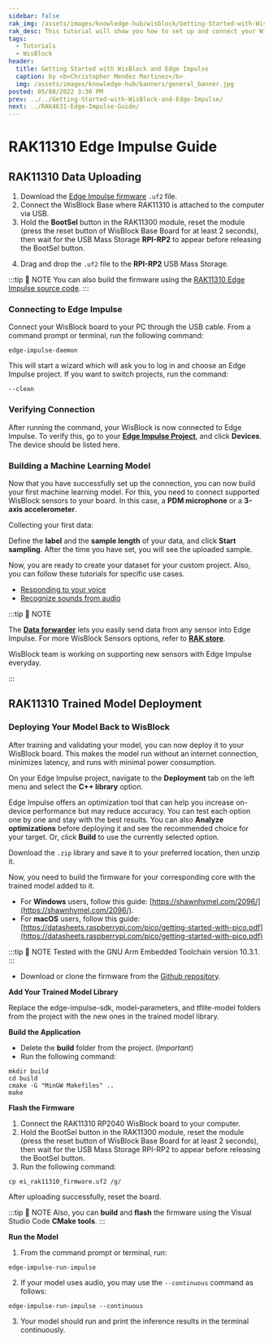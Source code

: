```yaml
---
sidebar: false
rak_img: /assets/images/knowledge-hub/wisblock/Getting-Started-with-WisBlock-and-Edge-Impulse/wisblock-edgeimpulse.jpg
rak_desc: This tutorial will show you how to set up and connect your WisBlock to Edge Impulse, which includes but is not limited to RAK11310, RAK4631, and RAK11200.
tags:
  - Tutorials
  - WisBlock
header:
  title: Getting Started with WisBlock and Edge Impulse
  caption: by <b>Christopher Mendez Martinez</b>
  img: /assets/images/knowledge-hub/banners/general_banner.jpg
posted: 05/08/2022 3:30 PM
prev: ../../Getting-Started-with-WisBlock-and-Edge-Impulse/
next: ../RAK4631-Edge-Impulse-Guide/
---
```


# RAK11310 Edge Impulse Guide

## RAK11310 Data Uploading 

1. Download the [Edge Impulse firmware](https://github.com/mcmchris/wisblock-edge-impulse/releases/tag/v.1.0.0) `.uf2` file.
2. Connect the WisBlock Base where RAK11310 is attached to the computer via USB.
3. Hold the **BootSel** button in the RAK11300 module, reset the module (press the reset button of WisBlock Base Board for at least 2 seconds), then wait for the USB Mass Storage **RPI-RP2** to appear before releasing the BootSel button.


<rk-img
  src="/assets/images/knowledge-hub/wisblock/Getting-Started-with-WisBlock-and-Edge-Impulse/rak11310/rak11300.png"
  width="40%"
  caption="RAK11310 (RP2040) BootSel button"
/>


4. Drag and drop the `.uf2` file to the **RPI-RP2** USB Mass Storage.

<rk-img
  src="/assets/images/knowledge-hub/wisblock/Getting-Started-with-WisBlock-and-Edge-Impulse/rak11310/firmware-update.png"
  width="90%"
  caption="Firmware update process for RAK11310"
/>

:::tip 📝 NOTE
You can also build the firmware using the [RAK11310 Edge Impulse source code](https://github.com/mcmchris/wisblock-edge-impulse).
:::


### Connecting to Edge Impulse 

Connect your WisBlock board to your PC through the USB cable. From a command prompt or terminal, run the following command:

```
edge-impulse-daemon
```

This will start a wizard which will ask you to log in and choose an Edge Impulse project. If you want to switch projects, run the command:

```
--clean
```

### Verifying Connection 

After running the command, your WisBlock is now connected to Edge Impulse. To verify this, go to your [**Edge Impulse Project**](https://studio.edgeimpulse.com/studio/select-project?autoredirect=1), and click **Devices**. The device should be listed here.


<rk-img
  src="/assets/images/knowledge-hub/wisblock/Getting-Started-with-WisBlock-and-Edge-Impulse/rak11310/devices.png"
  width="100%"
  caption="Registered devices"
/>


### Building a Machine Learning Model 

Now that you have successfully set up the connection, you can now build your first machine learning model.
For this, you need to connect supported WisBlock sensors to your board. In this case, a **PDM microphone** or a **3-axis accelerometer**.

<rk-img
  src="/assets/images/knowledge-hub/wisblock/Getting-Started-with-WisBlock-and-Edge-Impulse/rak11310/pdm.png"
  width="50%"
  caption="PDM microphone"
/>

<rk-img
  src="/assets/images/knowledge-hub/wisblock/Getting-Started-with-WisBlock-and-Edge-Impulse/rak11310/3-axis.png"
  width="50%"
  caption="3-axis accelerometer"
/>

Collecting your first data:

<rk-img
  src="/assets/images/knowledge-hub/wisblock/Getting-Started-with-WisBlock-and-Edge-Impulse/rak11310/pdm-selected.png"
  width="60%"
  caption="PDM microphone selected"
/>

<rk-img
  src="/assets/images/knowledge-hub/wisblock/Getting-Started-with-WisBlock-and-Edge-Impulse/rak11310/3-axis-selected.png"
  width="60%"
  caption="3-axis accelerometer selected"
/>


Define the **label** and the **sample length** of your data, and click **Start sampling**. After the time you have set, you will see the uploaded sample.


<rk-img
  src="/assets/images/knowledge-hub/wisblock/Getting-Started-with-WisBlock-and-Edge-Impulse/rak11310/imu-data.png"
  width="70%"
  caption="Data from the IMU"
/>


<rk-img
  src="/assets/images/knowledge-hub/wisblock/Getting-Started-with-WisBlock-and-Edge-Impulse/rak11310/mic-data.png"
  width="70%"
  caption="Data from the microphone"
/>

Now, you are ready to create your dataset for your custom project. Also, you can follow these tutorials for specific use cases.

- [Responding to your voice](https://docs.edgeimpulse.com/docs/tutorials/responding-to-your-voice)
- [Recognize sounds from audio](https://docs.edgeimpulse.com/docs/tutorials/audio-classification)

:::tip 📝 NOTE

The [**Data forwarder**](https://docs.edgeimpulse.com/docs/edge-impulse-cli/cli-data-forwarder) lets you easily send data from any sensor into Edge Impulse. For more WisBlock Sensors options, refer to [**RAK store**](https://store.rakwireless.com/collections/wisblock-sensor). 

WisBlock team is working on supporting new sensors with Edge Impulse everyday.

:::


## RAK11310 Trained Model Deployment

### Deploying Your Model Back to WisBlock 

After training and validating your model, you can now deploy it to your WisBlock board. This makes the model run without an internet connection, minimizes latency, and runs with minimal power consumption.

On your Edge Impulse project, navigate to the **Deployment** tab on the left menu and select the **C++ library** option.


<rk-img
  src="/assets/images/knowledge-hub/wisblock/Getting-Started-with-WisBlock-and-Edge-Impulse/rak11310/library.png"
  width="70%"
  caption="C++ library"
/>


Edge Impulse offers an optimization tool that can help you increase on-device performance but may reduce accuracy. You can test each option one by one and stay with the best results. You can also **Analyze optimizations** before deploying it and see the recommended choice for your target. Or, click **Build** to use the currently selected option.


<rk-img
  src="/assets/images/knowledge-hub/wisblock/Getting-Started-with-WisBlock-and-Edge-Impulse/rak11310/model-optimization.png"
  width="80%"
  caption="EON compiler option for model optimization"
/>


<rk-img
  src="/assets/images/knowledge-hub/wisblock/Getting-Started-with-WisBlock-and-Edge-Impulse/rak11310/save.png"
  width="65%"
  caption="Save the project"
/>


<rk-img
  src="/assets/images/knowledge-hub/wisblock/Getting-Started-with-WisBlock-and-Edge-Impulse/rak11310/build.png"
  width="65%"
  caption="Building the Arduino library"
/>



Download the `.zip` library and save it to your preferred location, then unzip it.

<rk-img
  src="/assets/images/knowledge-hub/wisblock/Getting-Started-with-WisBlock-and-Edge-Impulse/rak11310/unzip.png"
  width="65%"
  caption="Unzipping the library"
/>


Now, you need to build the firmware for your corresponding core with the trained model added to it.

- For **Windows** users, follow this guide: [https://shawnhymel.com/2096/](https://shawnhymel.com/2096/).
- For **macOS** users, follow this guide: [https://datasheets.raspberrypi.com/pico/getting-started-with-pico.pdf](https://datasheets.raspberrypi.com/pico/getting-started-with-pico.pdf) 


:::tip 📝 NOTE
Tested with the GNU Arm Embedded Toolchain version 10.3.1.
:::

- Download or clone the firmware from the [Github repository](https://github.com/mcmchris/wisblock-edge-impulse).


<b> Add Your Trained Model Library </b>

Replace the edge-impulse-sdk, model-parameters, and tflite-model folders from the project with the new ones in the trained model library.

<rk-img
  src="/assets/images/knowledge-hub/wisblock/Getting-Started-with-WisBlock-and-Edge-Impulse/rak11310/delete.png"
  width="80%"
  caption="Delete the three (3) old folders"
/>

<rk-img
  src="/assets/images/knowledge-hub/wisblock/Getting-Started-with-WisBlock-and-Edge-Impulse/rak11310/copy-paste.jpg"
  width="80%"
  caption="Copy and paste the trained model folders"
/>


<b> Build the Application </b>

- Delete the **build** folder from the project. (*Important*)
- Run the following command:

```
mkdir build
cd build
cmake -G "MinGW Makefiles" ..
make
```


<b> Flash the Firmware </b>

1. Connect the RAK11310 RP2040 WisBlock board to your computer.
2. Hold the BootSel button in the RAK11300 module, reset the module (press the reset button of WisBlock Base Board for at least 2 seconds), then wait for the USB Mass Storage RPI-RP2 to appear before releasing the BootSel button.
3. Run the following command:

```
cp ei_rak11310_firmware.uf2 /g/
```

After uploading successfully, reset the board.


:::tip 📝 NOTE
Also, you can **build** and **flash** the firmware using the Visual Studio Code **CMake tools**.
:::

<b> Run the Model </b>

1. From the command prompt or terminal, run:

```
edge-impulse-run-impulse
```

2. If your model uses audio, you may use the `--continuous` command as follows:

```
edge-impulse-run-impulse --continuous
```

3. Your model should run and print the inference results in the terminal continuously.


<rk-img
  src="/assets/images/knowledge-hub/wisblock/Getting-Started-with-WisBlock-and-Edge-Impulse/rak11310/terminal.png"
  width="70%"
  caption="Continuous inference results"
/>

